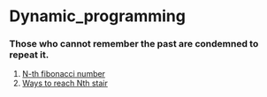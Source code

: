 # Dynamic_programming
### Those who cannot remember the past are condemned to repeat it.
1. [N-th fibonacci number](0_Nth_fibonacci.cpp)
2. [Ways to reach Nth stair](./Dynamic_programming/1_ways_to_reach_Nth_stair.cpp)

